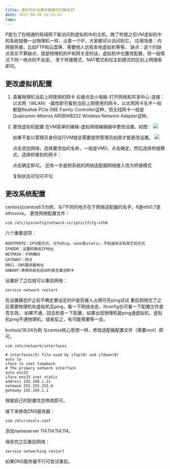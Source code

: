 ```yaml
---
title: 虚拟机中设置桥接模式的静态IP
date: 2017-09-20 22:21:57
tags:
---
```


P是为了在相通的局域网下能访问到虚拟机中的主机。做了桥接之后VM虚拟机中的系统就像一台物理机一样，占着一个IP，大家都可以访问到它。
应用场景：内网服务器，比如FTP和云盘等、需要他人远程本地虚拟机等等。
缺点：这个的缺点其实不算缺点，就是物理机的IP和网关变的话，虚拟机中也要改配置，但一般情况下同一地点的不会变。
至于桥接模式、NAT模式和仅主机模式的区别上网搜索即可。

## 更改虚拟机配置

1. 查看物理机当前上网使用的网卡
   右键点击小电脑-打开网络和共享中心-连接：以太网（WLAN）-属性即可看到当前上网使用的网卡。以太网网卡名字一般都是Realtek PCIe GBE Family Controller这种，而无线网卡一般是Qualcomm Atheros AR5BWB222 Wireless Network Adapter这种。

2. 更改虚拟机配置
   在VM菜单的编辑-虚拟网络编辑器中更改设置，如图：
   ![](http://a.wulasite.me/mdimage/vmNet.jpg)


   如果不是以管理员身份运行VM就会需要提供管理员权限才能更改设置。
![](http://a.wulasite.me/mdimage/vmNetSet.jpg)

   点击添加网络，选择要添加的名称，一般是VM0，点击确定，然后选择桥接模式，选择桥接到的网卡：

   点击确定即可。
   还有一步是把系统的网络适配器网络接入改为桥接模式


   复制状态可勾可不勾

##  更改系统配置

centos以centos6.5为例，与7不同的地方在于网络适配器的名字。6是eth0,7是ethxxxxx。
更改网络配置文件：

```
vim /etc/sysconfig/network-scripts/ifcfg-eth0
```

六个重要选项：

```
BOOTPROTO：IP分配方式，分为dhcp、none和static，不知道有没有其它的方式
IPADDR：设置的静态IP地址
NETMASK：子网掩码
GATEWAY：网关
DNS1：DNS服务器地址
ONBOOT:表明系统在启动时是否激活网卡
```

设置好了之后就可以重启网络：

```
service network restart
```

在设置静态IP之前不确定要设定的IP是否被人占用可先ping试试
重启网络完了之后需要物理机和虚拟机互ping，看一下网络状态，ifconfig也可看一下配置文件是否生效。
如果不通，回去检查一下配置，如果出现物理机能ping通虚拟机，虚拟机ping不通物理机，或者反之，有可能需要等一会。

buntu以16.04为例
与centos核心思想一样，修改适配器配置文件（需要root）即可。

```
vim /etc/network/interfaces
```

```
# interfaces(5) file used by ifup(8) and ifdown(8)
auto lo
iface lo inet loopback
# The primary network interface
auto ens33
iface ens33 inet static
address 192.168.1.21
netmask 255.255.255.0
gateway 192.168.1.1
```

根据自己的配置信息修改即可。

接下来修改DNS服务器：

```
vim /etc/resolv.conf
```

添加nameserver 114.114.114.114。

保存完之后重启网络：

```
service networking restart
```

如果DNS服务器不行可尝试重启。


